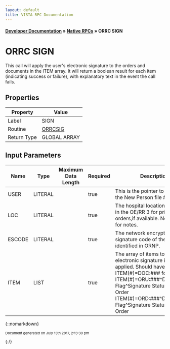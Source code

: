 ```yaml
---
layout: default
title: VISTA RPC Documentation
---
```


#### [Developer Documentation](../index) &#187; [Native RPCs](TableOfContents) &#187; ORRC SIGN<br/>
# ORRC SIGN

This call will apply the user's electronic signature to the orders and documents in the ITEM array. It will return a boolean result for each item (indicating success or failure), with explanatory text in the event the call fails.

## Properties

Property | Value
--- | ---
Label | SIGN
Routine | [ORRCSIG](http://code.osehra.org/dox/Routine_ORRCSIG_source.html)
Return Type | GLOBAL ARRAY


## Input Parameters

Name | Type | Maximum Data Length | Required | Description
--- | --- | --- | --- | ---
USER | LITERAL |  | true | This is the pointer to the user in the New Person file #200.
LOC | LITERAL |  | true | The hospital location. Essential in the OE/RR 3 for printing of orders,if available. Not essential for notes.
ESCODE | LITERAL |  | true | The network encrypted signature code of the person identified in ORNP. 
ITEM | LIST |  | true | The array of items to which the electronic signature is being applied. Should have the format:  ITEM(#)&#x3D;DOC:### for notes, or  ITEM(#)&#x3D;ORU:###^DFN^Release Flag^Signature Status^Nature of Order  ITEM(#)&#x3D;ORD:###^DFN^Release Flag^Signature Status^Nature of Order



{::nomarkdown} <br/><p style="font-size: 11px">Document generated on July 13th 2017, 2:13:30 pm</p>{:/}